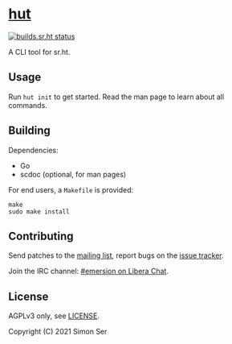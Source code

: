 # [hut]

[![builds.sr.ht status](https://builds.sr.ht/~emersion/hut/commits.svg)](https://builds.sr.ht/~emersion/hut/commits?)

A CLI tool for sr.ht.

## Usage

Run `hut init` to get started. Read the man page to learn about all commands.

## Building

Dependencies:

- Go
- scdoc (optional, for man pages)

For end users, a `Makefile` is provided:

    make
    sudo make install

## Contributing

Send patches to the [mailing list], report bugs on the [issue tracker].

Join the IRC channel: [#emersion on Libera Chat].

## License

AGPLv3 only, see [LICENSE].

Copyright (C) 2021 Simon Ser

[hut]: https://sr.ht/~emersion/hut/
[mailing list]: https://lists.sr.ht/~emersion/hut-dev
[issue tracker]: https://todo.sr.ht/~emersion/hut
[#emersion on Libera Chat]: ircs://irc.libera.chat/#emersion
[LICENSE]: LICENSE

